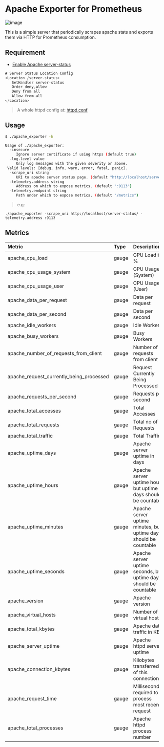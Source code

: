 # Apache Exporter for Prometheus

![image](https://user-images.githubusercontent.com/7112075/30365549-acc919e0-989a-11e7-9c31-b9b7e9a5b036.png)

This is a simple server that periodically scrapes apache stats and exports them via HTTP for Prometheus
consumption.

## Requirement

- [Enable Apache server-status](https://unix.stackexchange.com/questions/153915/enable-server-status-on-my-web-server)

```rust
# Server Status Location Config
<Location /server-status>
   SetHandler server-status
   Order deny,allow
   Deny from all
   Allow from all
</Location>
```

> A whole httpd config at: [httpd.conf](./httpd.conf)

## Usage

```bash
$ ./apache_exporter -h

Usage of ./apache_exporter:
  -insecure
     Ignore server certificate if using https (default true)
  -log.level value
     Only log messages with the given severity or above.
 Valid levels: [debug, info, warn, error, fatal, panic].
  -scrape_uri string
     URI to apache server status page. (default "http://localhost/server-status")
  -telemetry.address string
     Address on which to expose metrics. (default ":9113")
  -telemetry.endpoint string
     Path under which to expose metrics. (default "/metrics")
```

> e.g:

```
./apache_exporter -scrape_uri http://localhost/server-status/ -telemetry.address :9113
```

## Metrics

| Metric         | Type  | Descriptions  |
|:------------------|:------|:--------------|
| apache_cpu_load | gauge | CPU Load in % |
| apache_cpu_usage_system | gauge | CPU Usage (System) |
| apache_cpu_usage_user | gauge | CPU Usage (User) |
| apache_data_per_request | gauge | Data per request |
| apache_data_per_second | gauge | Data per second |
| apache_idle_workers | gauge | Idle Workers |
| apache_busy_workers | gauge | Busy Workers |
| apache_number_of_requests_from_client | gauge | Number of requests from client |
| apache_request_currently_being_processed | gauge | Request Currently Being Processed |
| apache_requests_per_second | gauge | Requests per second |
| apache_total_accesses | gauge | Total Accesses |
| apache_total_requests | gauge | Total no of Requests |
| apache_total_traffic | gauge | Total Traffic |
| apache_uptime_days | gauge | Apache server uptime in days |
| apache_uptime_hours | gauge | Apache server uptime hour, but uptime days should be countable |
| apache_uptime_minutes | gauge | Apache server uptime minutes, but uptime days should be countable |
| apache_uptime_seconds | gauge | Apache server uptime seconds, but uptime days should be countable |
| apache_version | gauge | Apache version |
| apache_virtual_hosts | gauge | Number of virtual hosts |
| apache_total_kbytes | gauge | Apache data traffic in KB |
| apache_server_uptime | gauge | Apache httpd server uptime |
| apache_connection_kbytes | gauge | Kilobytes transferred of this connection |
| apache_request_time | gauge | Milliseconds required to process most recent request |
| apache_total_processes | gauge | Apache httpd process number |
